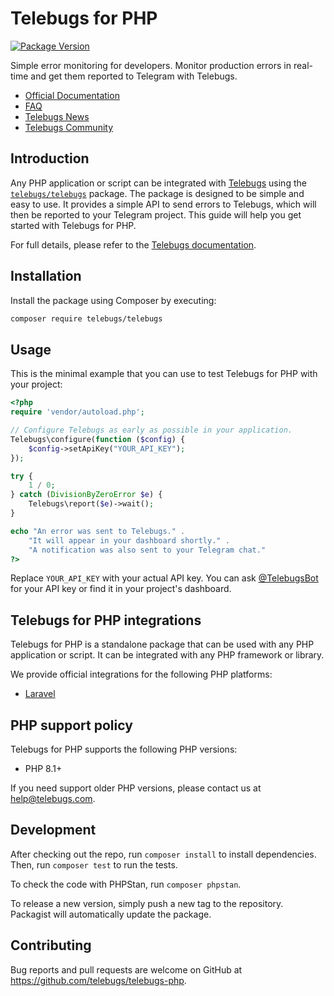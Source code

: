 # Telebugs for PHP

[![Package Version](https://poser.pugx.org/telebugs/telebugs/v/stable)](https://packagist.org/packages/telebugs/telebugs)

Simple error monitoring for developers. Monitor production errors in real-time
and get them reported to Telegram with Telebugs.

- [Official Documentation](https://telebugs.com/docs/integrations/php)
- [FAQ](https://telebugs.com/faq)
- [Telebugs News](https://t.me/TelebugsNews)
- [Telebugs Community](https://t.me/TelebugsCommunity)

## Introduction

Any PHP application or script can be integrated with
[Telebugs](https://telebugs.com) using the
[`telebugs/telebugs`](https://packagist.org/packages/telebugs/telebugs) package.
The package is designed to be simple and easy to use. It provides a simple API
to send errors to Telebugs, which will then be reported to your Telegram
project. This guide will help you get started with Telebugs for PHP.

For full details, please refer to the [Telebugs documentation](https://telebugs.com/docs/integrations/php).

## Installation

Install the package using Composer by executing:

```sh
composer require telebugs/telebugs
```

## Usage

This is the minimal example that you can use to test Telebugs for PHP with your
project:

```php
<?php
require 'vendor/autoload.php';

// Configure Telebugs as early as possible in your application.
Telebugs\configure(function ($config) {
    $config->setApiKey("YOUR_API_KEY");
});

try {
    1 / 0;
} catch (DivisionByZeroError $e) {
    Telebugs\report($e)->wait();
}

echo "An error was sent to Telebugs." .
    "It will appear in your dashboard shortly." .
    "A notification was also sent to your Telegram chat."
?>
```

Replace `YOUR_API_KEY` with your actual API key. You can ask
[@TelebugsBot](http://t.me/TelebugsBot) for your API key or find it in
your project's dashboard.

## Telebugs for PHP integrations

Telebugs for PHP is a standalone package that can be used with any PHP
application or script. It can be integrated with any PHP framework or library.

We provide official integrations for the following PHP platforms:

- [Laravel](https://github.com/telebugs/telebugs-laravel)

## PHP support policy

Telebugs for PHP supports the following PHP versions:

- PHP 8.1+

If you need support older PHP versions, please contact us at
[help@telebugs.com](mailto:help@telebugs.com).

## Development

After checking out the repo, run `composer install` to install dependencies.
Then, run `composer test` to run the tests.

To check the code with PHPStan, run `composer phpstan`.

To release a new version, simply push a new tag to the repository. Packagist
will automatically update the package.

## Contributing

Bug reports and pull requests are welcome on GitHub at https://github.com/telebugs/telebugs-php.
